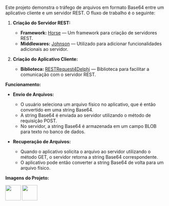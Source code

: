 Este projeto demonstra o tráfego de arquivos em formato Base64 entre um aplicativo cliente e um servidor REST. O fluxo de trabalho é o seguinte:

1. **Criação do Servidor REST:**
   - **Framework:** [Horse](https://github.com/HashLoad/horse) — Um framework para criação de servidores REST.
   - **Middlewares:** [Johnson](https://github.com/HashLoad/jhonson) — Utilizado para adicionar funcionalidades adicionais ao servidor.

2. **Criação do Aplicativo Cliente:**
   - **Biblioteca:** [RESTRequest4Delphi](https://github.com/viniciussanchez/RESTRequest4Delphi) — Biblioteca para facilitar a comunicação com o servidor REST.

**Funcionamento:**

- **Envio de Arquivos:**
  - O usuário seleciona um arquivo físico no aplicativo, que é então convertido em uma string Base64.
  - A string Base64 é enviada ao servidor utilizando o método de requisição POST.
  - No servidor, a string Base64 é armazenada em um campo BLOB para texto no banco de dados.

- **Recuperação de Arquivos:**
  - Quando o aplicativo solicita o arquivo ao servidor utilizando o método GET, o servidor retorna a string Base64 correspondente.
  - O aplicativo pode então converter a string Base64 de volta para um arquivo físico.

**Imagens do Projeto:**

<img src="https://github.com/janderson-silva/ExemploUploadFoto/assets/32645110/d7b269c3-3ee9-492c-ac04-248a6521b75b" height="48"/></a>
<img src="https://github.com/janderson-silva/ExemploUploadFoto/assets/32645110/2f1c1dd0-1b02-4140-93a4-2ad83375d4c7" height="48"/></a>
